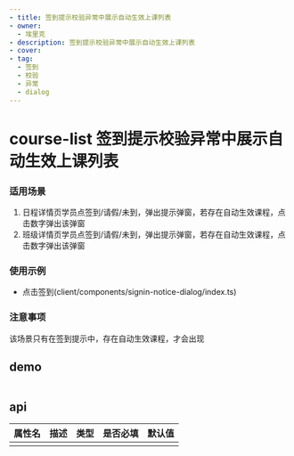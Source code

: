 ```yaml
---
- title: 签到提示校验异常中展示自动生效上课列表
- owner:
  - 埃里克
- description: 签到提示校验异常中展示自动生效上课列表
- cover:
- tag:
  - 签到
  - 校验
  - 异常
  - dialog
---
```


# course-list 签到提示校验异常中展示自动生效上课列表

### 适用场景
1. 日程详情页学员点签到/请假/未到，弹出提示弹窗，若存在自动生效课程，点击数字弹出该弹窗
2. 班级详情页学员点签到/请假/未到，弹出提示弹窗，若存在自动生效课程，点击数字弹出该弹窗

### 使用示例
* 点击签到(client/components/signin-notice-dialog/index.ts)


### 注意事项
该场景只有在签到提示中，存在自动生效课程，才会出现

## demo
```jsx
```
## api
| 属性名  | 描述                 | 类型                                                  | 是否必填 | 默认值               |
| ------ | ------------------- | ---------------------------------------------------- | ------- | ------------------- |
|        |                     |                                                      |         |                     |
